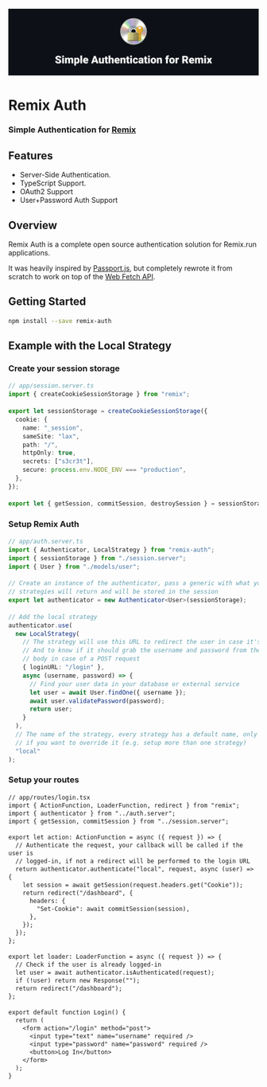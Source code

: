 ![](/assets/header.png)

# Remix Auth

### Simple Authentication for [Remix](https://remix.run/)

## Features

- Server-Side Authentication.
- TypeScript Support.
- OAuth2 Support
- User+Password Auth Support

## Overview

Remix Auth is a complete open source authentication solution for Remix.run applications.

It was heavily inspired by [Passport.js](https://passportjs.org), but completely rewrote it from scratch to work on top of the [Web Fetch API](https://developer.mozilla.org/en-US/docs/Web/API/Fetch_API).

## Getting Started

```bash
npm install --save remix-auth
```

## Example with the Local Strategy

### Create your session storage

```ts
// app/session.server.ts
import { createCookieSessionStorage } from "remix";

export let sessionStorage = createCookieSessionStorage({
  cookie: {
    name: "_session",
    sameSite: "lax",
    path: "/",
    httpOnly: true,
    secrets: ["s3cr3t"],
    secure: process.env.NODE_ENV === "production",
  },
});

export let { getSession, commitSession, destroySession } = sessionStorage;
```

### Setup Remix Auth

```ts
// app/auth.server.ts
import { Authenticator, LocalStrategy } from "remix-auth";
import { sessionStorage } from "./session.server";
import { User } from "./models/user";

// Create an instance of the authenticator, pass a generic with what your
// strategies will return and will be stored in the session
export let authenticator = new Authenticator<User>(sessionStorage);

// Add the local strategy
authenticator.use(
  new LocalStrategy(
    // The strategy will use this URL to redirect the user in case it's logged-in
    // And to know if it should grab the username and password from the request
    // body in case of a POST request
    { loginURL: "/login" },
    async (username, password) => {
      // Find your user data in your database or external service
      let user = await User.findOne({ username });
      await user.validatePassword(password);
      return user;
    }
  ),
  // The name of the strategy, every strategy has a default name, only add one
  // if you want to override it (e.g. setup more than one strategy)
  "local"
);
```

### Setup your routes

```tsx
// app/routes/login.tsx
import { ActionFunction, LoaderFunction, redirect } from "remix";
import { authenticator } from "../auth.server";
import { getSession, commitSession } from "../session.server";

export let action: ActionFunction = async ({ request }) => {
  // Authenticate the request, your callback will be called if the user is
  // logged-in, if not a redirect will be performed to the login URL
  return authenticator.authenticate("local", request, async (user) => {
    let session = await getSession(request.headers.get("Cookie"));
    return redirect("/dashboard", {
      headers: {
        "Set-Cookie": await commitSession(session),
      },
    });
  });
};

export let loader: LoaderFunction = async ({ request }) => {
  // Check if the user is already logged-in
  let user = await authenticator.isAuthenticated(request);
  if (!user) return new Response("");
  return redirect("/dashboard");
};

export default function Login() {
  return (
    <form action="/login" method="post">
      <input type="text" name="username" required />
      <input type="password" name="password" required />
      <button>Log In</button>
    </form>
  );
}
```
